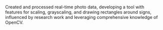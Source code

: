 

Created and processed real-time photo data, developing a tool with features for scaling, grayscaling, and drawing rectangles around signs, influenced by research work and leveraging comprehensive knowledge of OpenCV.
